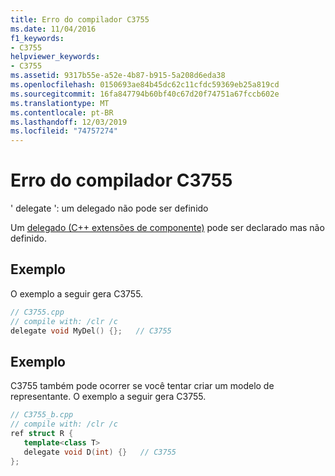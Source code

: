 ```yaml
---
title: Erro do compilador C3755
ms.date: 11/04/2016
f1_keywords:
- C3755
helpviewer_keywords:
- C3755
ms.assetid: 9317b55e-a52e-4b87-b915-5a208d6eda38
ms.openlocfilehash: 0150693ae84b45dc62c11cfdc59369eb25a819cd
ms.sourcegitcommit: 16fa847794b60bf40c67d20f74751a67fccb602e
ms.translationtype: MT
ms.contentlocale: pt-BR
ms.lasthandoff: 12/03/2019
ms.locfileid: "74757274"
---
```

# <a name="compiler-error-c3755"></a>Erro do compilador C3755

' delegate ': um delegado não pode ser definido

Um [delegado (C++ extensões de componente)](../../extensions/delegate-cpp-component-extensions.md) pode ser declarado mas não definido.

## <a name="example"></a>Exemplo

O exemplo a seguir gera C3755.

```cpp
// C3755.cpp
// compile with: /clr /c
delegate void MyDel() {};   // C3755
```

## <a name="example"></a>Exemplo

C3755 também pode ocorrer se você tentar criar um modelo de representante. O exemplo a seguir gera C3755.

```cpp
// C3755_b.cpp
// compile with: /clr /c
ref struct R {
   template<class T>
   delegate void D(int) {}   // C3755
};
```

